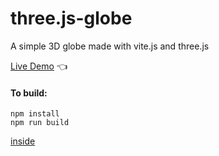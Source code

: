 # three.js-globe

A simple 3D globe made with vite.js and three.js

[Live Demo](https://chicco4.github.io/three.js-globe/) :point_left:

#### To build:

    npm install
    npm run build

[inside](http://127.0.0.1:5173/)
